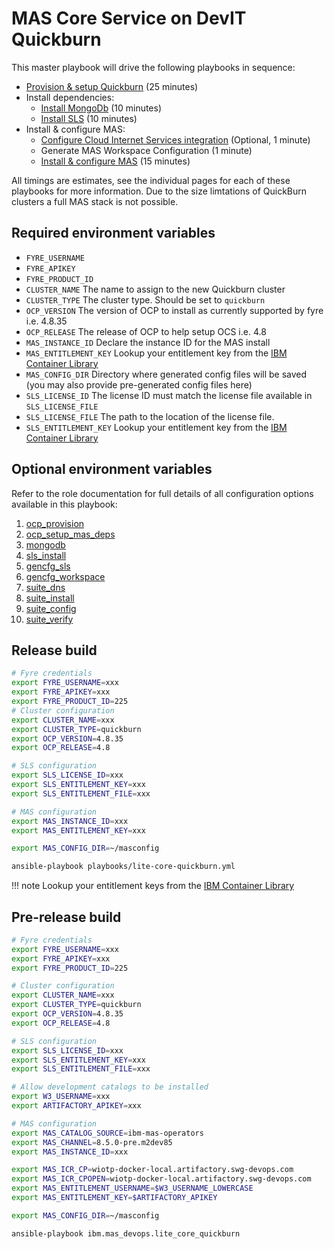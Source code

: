 # MAS Core Service on DevIT Quickburn

This master playbook will drive the following playbooks in sequence:

- [Provision & setup Quickburn](ocp.md#quickburn) (25 minutes)
- Install dependencies:
    - [Install MongoDb](dependencies.md#install-mongodb-ce) (10 minutes)
    - [Install SLS](dependencies.md#install-sls) (10 minutes)
- Install & configure MAS:
    - [Configure Cloud Internet Services integration](mas.md#cloud-internet-services-integration) (Optional, 1 minute)
    - Generate MAS Workspace Configuration (1 minute)
    - [Install & configure MAS](mas.md#install-mas) (15 minutes)

All timings are estimates, see the individual pages for each of these playbooks for more information.  Due to the size limtations of QuickBurn clusters a full MAS stack is not possible.

## Required environment variables
- `FYRE_USERNAME`
- `FYRE_APIKEY`
- `FYRE_PRODUCT_ID`
- `CLUSTER_NAME` The name to assign to the new Quickburn cluster
- `CLUSTER_TYPE` The cluster type. Should be set to `quickburn`
- `OCP_VERSION` The version of OCP to install as currently supported by fyre i.e. 4.8.35
- `OCP_RELEASE` The release of OCP to help setup OCS i.e. 4.8
- `MAS_INSTANCE_ID` Declare the instance ID for the MAS install
- `MAS_ENTITLEMENT_KEY` Lookup your entitlement key from the [IBM Container Library](https://myibm.ibm.com/products-services/containerlibrary)
- `MAS_CONFIG_DIR` Directory where generated config files will be saved (you may also provide pre-generated config files here)
- `SLS_LICENSE_ID` The license ID must match the license file available in `SLS_LICENSE_FILE`
- `SLS_LICENSE_FILE` The path to the location of the license file.
- `SLS_ENTITLEMENT_KEY` Lookup your entitlement key from the [IBM Container Library](https://myibm.ibm.com/products-services/containerlibrary)

## Optional environment variables
Refer to the role documentation for full details of all configuration options available in this playbook:

1. [ocp_provision](../roles/ocp_provision.md)
2. [ocp_setup_mas_deps](../roles/ocp_setup_mas_deps.md)
3. [mongodb](../roles/mongodb.md)
4. [sls_install](../roles/sls_install.md)
5. [gencfg_sls](../roles/gencfg_sls.md)
6. [gencfg_workspace](../roles/gencfg_workspace.md)
7. [suite_dns](../roles/suite_dns.md)
8. [suite_install](../roles/suite_install.md)
9. [suite_config](../roles/suite_config.md)
10. [suite_verify](../roles/suite_verify.md)


## Release build

```bash
# Fyre credentials
export FYRE_USERNAME=xxx
export FYRE_APIKEY=xxx
export FYRE_PRODUCT_ID=225
# Cluster configuration
export CLUSTER_NAME=xxx
export CLUSTER_TYPE=quickburn
export OCP_VERSION=4.8.35
export OCP_RELEASE=4.8

# SLS configuration
export SLS_LICENSE_ID=xxx
export SLS_ENTITLEMENT_KEY=xxx
export SLS_ENTITLEMENT_FILE=xxx

# MAS configuration
export MAS_INSTANCE_ID=xxx
export MAS_ENTITLEMENT_KEY=xxx

export MAS_CONFIG_DIR=~/masconfig

ansible-playbook playbooks/lite-core-quickburn.yml
```

!!! note
    Lookup your entitlement keys from the [IBM Container Library](https://myibm.ibm.com/products-services/containerlibrary)


## Pre-release build

```bash
# Fyre credentials
export FYRE_USERNAME=xxx
export FYRE_APIKEY=xxx
export FYRE_PRODUCT_ID=225

# Cluster configuration
export CLUSTER_NAME=xxx
export CLUSTER_TYPE=quickburn
export OCP_VERSION=4.8.35
export OCP_RELEASE=4.8

# SLS configuration
export SLS_LICENSE_ID=xxx
export SLS_ENTITLEMENT_KEY=xxx
export SLS_ENTITLEMENT_FILE=xxx

# Allow development catalogs to be installed
export W3_USERNAME=xxx
export ARTIFACTORY_APIKEY=xxx

# MAS configuration
export MAS_CATALOG_SOURCE=ibm-mas-operators
export MAS_CHANNEL=8.5.0-pre.m2dev85
export MAS_INSTANCE_ID=xxx

export MAS_ICR_CP=wiotp-docker-local.artifactory.swg-devops.com
export MAS_ICR_CPOPEN=wiotp-docker-local.artifactory.swg-devops.com
export MAS_ENTITLEMENT_USERNAME=$W3_USERNAME_LOWERCASE
export MAS_ENTITLEMENT_KEY=$ARTIFACTORY_APIKEY

export MAS_CONFIG_DIR=~/masconfig

ansible-playbook ibm.mas_devops.lite_core_quickburn
```

